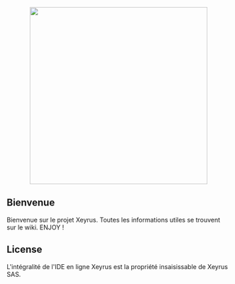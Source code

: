 <p align="center"><img src="https://gitlab.com/redmints/XRS_Ide/raw/master/public/front/dist/img/logo_max_b.png" width="400"></p>

## Bienvenue

Bienvenue sur le projet Xeyrus. Toutes les informations utiles se trouvent sur le wiki.
ENJOY !

## License

L'intégralité de l'IDE en ligne Xeyrus est la propriété insaisissable de Xeyrus SAS.

